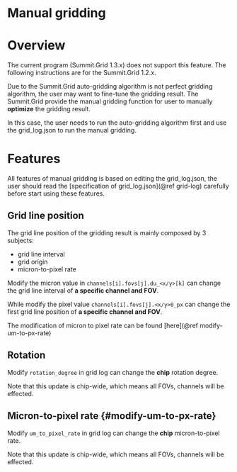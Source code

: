 
Manual gridding
===============


Overview
========

The current program (Summit.Grid 1.3.x) does not support this feature.
The following instructions are for the Summit.Grid 1.2.x.

Due to the Summit.Grid auto-gridding algorithm is not perfect gridding algorithm, the user may want to fine-tune the gridding result. The Summit.Grid provide the manual gridding function for user to manually **optimize** the gridding result.

In this case, the user needs to run the auto-gridding algorithm first and use the grid_log.json to run the manual gridding.

Features
========

All features of manual gridding is based on editing the grid_log.json, the user should read the [specification of grid_log.json](@ref grid-log) carefully before start using these features.

Grid line position
------------------

The grid line position of the gridding result is mainly composed by 3 subjects:

* grid line interval
* grid origin
* micron-to-pixel rate

Modify the micron value in ```channels[i].fovs[j].du_<x/y>[k]``` can change the grid line interval of **a specific channel and FOV**.

While modify the pixel value ```channels[i].fovs[j].<x/y>0_px``` can change the first grid line position of **a specific channel and FOV**.

The modification of micron to pixel rate can be found [here](@ref modify-um-to-px-rate)

Rotation
--------

Modify ```rotation_degree``` in grid log can change the **chip** rotation degree.

Note that this update is chip-wide, which means all FOVs, channels will be effected.

Micron-to-pixel rate {#modify-um-to-px-rate}
--------------------------------------------

Modify ```um_to_pixel_rate``` in grid log can change the **chip** micron-to-pixel rate.

Note that this update is chip-wide, which means all FOVs, channels will be effected.
